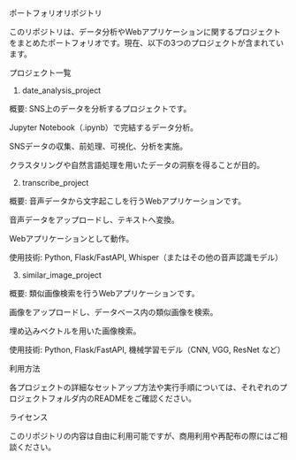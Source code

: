 ポートフォリオリポジトリ

このリポジトリは、データ分析やWebアプリケーションに関するプロジェクトをまとめたポートフォリオです。現在、以下の3つのプロジェクトが含まれています。

プロジェクト一覧

1. date_analysis_project

概要: SNS上のデータを分析するプロジェクトです。

Jupyter Notebook（.ipynb）で完結するデータ分析。

SNSデータの収集、前処理、可視化、分析を実施。

クラスタリングや自然言語処理を用いたデータの洞察を得ることが目的。

2. transcribe_project

概要: 音声データから文字起こしを行うWebアプリケーションです。

音声データをアップロードし、テキストへ変換。

Webアプリケーションとして動作。

使用技術: Python, Flask/FastAPI, Whisper（またはその他の音声認識モデル）

3. similar_image_project

概要: 類似画像検索を行うWebアプリケーションです。

画像をアップロードし、データベース内の類似画像を検索。

埋め込みベクトルを用いた画像検索。

使用技術: Python, Flask/FastAPI, 機械学習モデル（CNN, VGG, ResNet など）

利用方法

各プロジェクトの詳細なセットアップ方法や実行手順については、それぞれのプロジェクトフォルダ内のREADMEをご確認ください。

ライセンス

このリポジトリの内容は自由に利用可能ですが、商用利用や再配布の際にはご相談ください。
